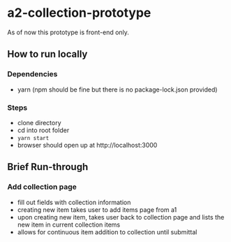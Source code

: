 # a2-collection-prototype

As of now this prototype is front-end only.



## How to run locally

### Dependencies

* yarn (npm should be fine but there is no package-lock.json provided)

### Steps

* clone directory
* cd into root folder
* `yarn start`
* browser should open up at http://localhost:3000



## Brief Run-through

### Add collection page

* fill out fields with collection information
* creating new item takes user to add items page from a1
* upon creating new item, takes user back to collection page and lists the new item in current collection items
* allows for continuous item addition to collection until submittal
